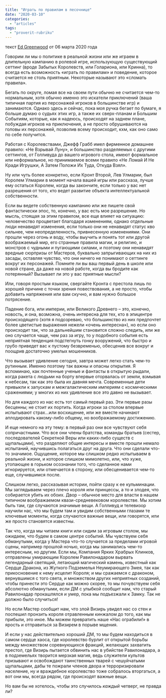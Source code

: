 ```yaml
---
title: "Играть по правилам в песочнице"
date: "2020-03-10"
categories: 
  - "articles"
tags: 
  - "proverit-rubriku"
---
```


текст [Ed Greenwood](https://vk.com/away.php?to=https://www.enworld.org/forum/member.php?7010779-Ed-Greenwood&cc_key=) от 06 марта 2020 года

Говорим ли мы о политике в реальной жизни или же играем в длительную кампанию в ролевой игре, использующую существующий сеттинг (вроде Забытых Королевств, или Голариона, или Кринна), то всегда есть возможность «играть по правилам» и поведение, которое считается не столь приятным. Некоторые называют это «сломать правила».

Бегать по округе, ломая все на своем пути обычно не считается чем-то нормальным, хотя обычно именно это искатели приключений (ваша типичная партия из персонажей игроков в большинстве игр) и занимаются. Однако здесь и сейчас, пока моя ручка бегает по бумаге, я больше думаю о судьях этих игр, а также их сверх-планам и Большим Событиям, которые, как я надеюсь, происходят на заднем плане, побуждая игроков на приключения, а не просто обрушиваются на головы их персонажей, позволив всему происходит, кхм, как оно само по себе получится.

Работая с Королевствами, Джефф Грабб имел фирменное домашнее правило: «Не Взрывай Луну», и большинство разделяемых с другими сеттингов, от Голливуда до вашего игрового стола, имеют формальное или неформальное, но принимаемое всеми правило «Не Ломай И Не Кради Игрушки, А Затем Положи Их Туда, Откуда Взял».

Ну или чуть более конкретно, если Кронт Второй, Лев Улмарии, был Королем Улмарии в момент начала вашей игры или рассказа, лучше ему остаться Королем, когда вы закончите, если только у вас нет разрешения от того, кто ведет развитие объекта интеллектуальной собственности.

Если вы ведете собственную кампанию или же пишете свой фантастически эпос, то, конечно, у вас есть мое разрешение. Но мысль, стоящая за этим правилом, все еще влияет на ситуацию: человечество процветает благодаря изменениям, однако отдельные люди ненавидят изменения, если только они не ненавидят статус кво сильнее, чем неопределенность, привнесенную изменениями. Они прошли через огонь и воду, чтобы выучить и понять тот или другой воображаемый мир, его странные правила магии, и религию, и монстров с чудными и пугающими силами, и поэтому они ненавидят вредные сюрпризы от Мастеров, буквально запрыгивающих на них из засады, оставляя чувство, что они ничего не понимают о сеттинге вокруг их персонажей. Помните ли вы ваш первый день в школе или новой стране, да даже на новой работе, когда вы бродите как потерянный? Вызывает ли это у вас приятные мысли?

Или, говоря простым языком, свергайте Кронта с престола лишь по хорошей причине с точки зрения повествования, а не просто, чтобы добавить напряжения или вам скучно, и вам нужно большое потрясение.

Падение бога, или империи, или Великого Древнего – это, конечно, новость, и она, возможна, очень интересна для тех, кто в эпицентре происходящего (хотя я подозреваю, что большинство из них предпочтет более цветистые выражения нежели «очень интересна»), но если оно происходит так, что за дальнейшим становится сложно следить, или же оно случается чаще, чем раз за игру, то у подобного события есть неприятная тенденция подстегнуть гонку вооружений, что быстро и грубо приведет вас к пустому безвременью, обесценив все вокруг и поощрив достаточно умелых мошенников.

Что вызывает удивление сегодня, завтра может легко стать чем-то рутинным. Именно поэтому так важны и опасны открытия. Я вспоминаю, как почтенные ученые и фантасты в открытую рыдали, когда ракета с людьми на борту впервые оторвалась от земли, взмывая к небесам, так как это была их давняя мечта. Современные дети привыкли к запускам и межгалактическим империям с космическими сражениями; у многих из них удивление все это давно не вызывает.

Но для каждого из нас есть тот самый первый раз. Эти первые разы бесценны; не стоит их портить. Когда игроки за столом впервые испытывают страх…или восхищение, или же вместе начинают аплодировать какому-либо общему, но воображаемому достижению.

И еще немного на эту тему: в первый раз они все чувствуют себя сопричастными. Что все они члены братства, команды братьев (сестер, последователей Секретной Веры или каких-либо существ с щупальцами), что разделяют общие интересы и вместе прошли немало испытаний, научившись полагаться друг на друга. Что они сделали что-то значимое. Ощущение, которое мы слишком редко испытываем в реальной жизни, и которое слишком мимолетно, или, что хуже, утопающее в горьком осознании того, что сделанное нами игнорируется, или отмечается в сторону, или обесценивается чем-то еще, случившимся после.

Слишком легко, рассказывая истории, пойти сразу к ее кульминации. Мы заглядываем через плечо короля или принцессы, а то и злодея, что собирается убить их обоих. Двор – обычное место для власти в нашем типичном воображаемом квази-средневековом королевстве. Мы хотим быть там, где случаются значимые вещи. А Голливуд и телевизор научили нас, что мы будем там и увидим собственными глазами те ключевые моменты, когда случаются важные вещи, или говорятся, или же просто становятся известны.

Так что, когда мы читаем книги или сидим за игровым столом, мы ожидаем, что будем в самом центре событий. Мы чувствуем себя обманутыми, когда у Мастера что-то случается за пределами игровой сцены, например прошлой ночью, когда мы занимались чем-то интересным, но другим. Если мы, Компания Ярких Храбрых Клинков, отправлены умирающим Королем Равилонадаром вырвать легендарный светящий, летающий магический камень, известный как Сердце Дракона, из Жуткого Подземелья Неумирающего Змея, так как прикосновение к нему исцелит Короля; и мы сражаемся с драконом, вернувшимся с того света, и множеством других неприятных созданий, чтобы принести это Сердце как можно скорее, то мы почувствуем себя абсолютно обманутыми, если ДМ с улыбкой сообщит нам, что старый Равилонадар прокашлялся и умер, пока мы подъезжали к Замку. Так не должно было случиться!

Но если Мастер сообщит нам, что злой Визирь увидел нас со стен и поспешил пронзить короля отравленным кинжалом до того, как мы прибыли, это иное. Мы можем превратить наше «Нас ограбили!» в ярость и отправиться за Визирем в порыве мщения.

И если у нас действительно хороший ДМ, то мы будем находиться в самом сердце хаоса, где королевство бурлит от открытой борьбы между множеством соревнующихся фракций, желающих захватить престол, где Визирь пытается обвинить нас в убийстве Равилонадара, а в подземельях творится мерзкая магия, ведь служители культов призывают и освобождают таинственных тварей с чешуйчатыми щупальцами, дабы те пожрали членов двора и терроризировали население, ну и враждебное королевство тоже собралось вторгаться, а вот они мы, всегда рядом, где происходят важные вещи.

Но вам бы не хотелось, чтобы это случилось _каждый_ четверг, не правда ли?
